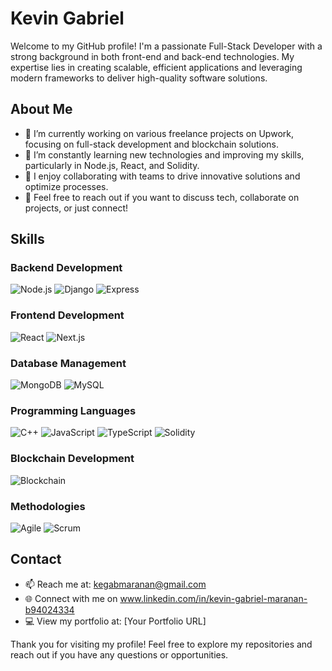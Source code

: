 # Kevin Gabriel

Welcome to my GitHub profile! I'm a passionate Full-Stack Developer with a strong background in both front-end and back-end technologies. My expertise lies in creating scalable, efficient applications and leveraging modern frameworks to deliver high-quality software solutions.

## About Me

- 🔭 I’m currently working on various freelance projects on Upwork, focusing on full-stack development and blockchain solutions.
- 🌱 I’m constantly learning new technologies and improving my skills, particularly in Node.js, React, and Solidity.
- 👯 I enjoy collaborating with teams to drive innovative solutions and optimize processes.
- 💬 Feel free to reach out if you want to discuss tech, collaborate on projects, or just connect!

## Skills

### Backend Development
![Node.js](https://img.shields.io/badge/-Node.js-339933?style=flat-square&logo=node.js&logoColor=white) 
![Django](https://img.shields.io/badge/-Django-092E20?style=flat-square&logo=django&logoColor=white) 
![Express](https://img.shields.io/badge/-Express-000000?style=flat-square&logo=express&logoColor=white) 

### Frontend Development
![React](https://img.shields.io/badge/-React-61DAFB?style=flat-square&logo=react&logoColor=black) 
![Next.js](https://img.shields.io/badge/-Next.js-000000?style=flat-square&logo=next.js&logoColor=white)

### Database Management
![MongoDB](https://img.shields.io/badge/-MongoDB-47A248?style=flat-square&logo=mongodb&logoColor=white) 
![MySQL](https://img.shields.io/badge/-MySQL-4479A1?style=flat-square&logo=mysql&logoColor=white)

### Programming Languages
![C++](https://img.shields.io/badge/-C++-00599C?style=flat-square&logo=c%2B%2B&logoColor=white) 
![JavaScript](https://img.shields.io/badge/-JavaScript-F7DF1E?style=flat-square&logo=javascript&logoColor=black) 
![TypeScript](https://img.shields.io/badge/-TypeScript-3178C6?style=flat-square&logo=typescript&logoColor=white) 
![Solidity](https://img.shields.io/badge/-Solidity-363636?style=flat-square&logo=solidity&logoColor=white)

### Blockchain Development
![Blockchain](https://img.shields.io/badge/-Blockchain-000000?style=flat-square&logo=ethereum&logoColor=white) 

### Methodologies
![Agile](https://img.shields.io/badge/-Agile-0C0D0E?style=flat-square&logo=agile&logoColor=white) 
![Scrum](https://img.shields.io/badge/-Scrum-008C45?style=flat-square&logo=scrum&logoColor=white) 

## Contact

- 📫 Reach me at: kegabmaranan@gmail.com
- 🌐 Connect with me on www.linkedin.com/in/kevin-gabriel-maranan-b94024334
- 💻 View my portfolio at: [Your Portfolio URL]

Thank you for visiting my profile! Feel free to explore my repositories and reach out if you have any questions or opportunities.
